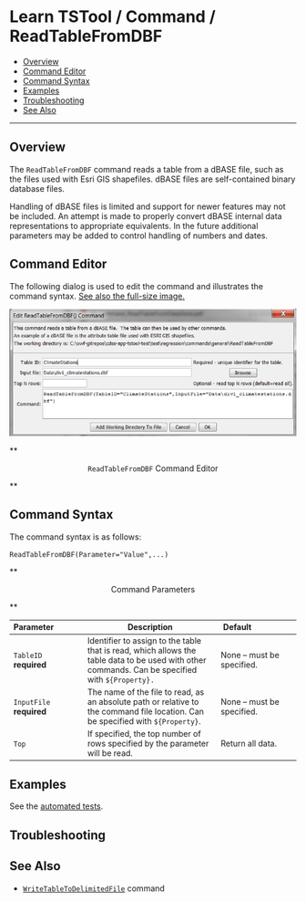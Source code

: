 # Learn TSTool / Command / ReadTableFromDBF #

* [Overview](#overview)
* [Command Editor](#command-editor)
* [Command Syntax](#command-syntax)
* [Examples](#examples)
* [Troubleshooting](#troubleshooting)
* [See Also](#see-also)

-------------------------

## Overview ##

The `ReadTableFromDBF` command reads a table from a dBASE file,
such as the files used with Esri GIS shapefiles.
dBASE files are self-contained binary database files.

Handling of dBASE files is limited and support for newer features may not be included.
An attempt is made to properly convert dBASE internal data representations to appropriate equivalents.
In the future additional parameters may be added to control handling of numbers and dates.

## Command Editor ##

The following dialog is used to edit the command and illustrates the command syntax.
<a href="../ReadTableFromDBF.png">See also the full-size image.</a>

![ReadTableFromDBF](ReadTableFromDBF.png)

**<p style="text-align: center;">
`ReadTableFromDBF` Command Editor
</p>**

## Command Syntax ##

The command syntax is as follows:

```text
ReadTableFromDBF(Parameter="Value",...)
```
**<p style="text-align: center;">
Command Parameters
</p>**

| **Parameter**&nbsp;&nbsp;&nbsp;&nbsp;&nbsp;&nbsp;&nbsp;&nbsp;&nbsp;&nbsp;&nbsp;&nbsp; | **Description** | **Default**&nbsp;&nbsp;&nbsp;&nbsp;&nbsp;&nbsp;&nbsp;&nbsp;&nbsp;&nbsp;&nbsp;&nbsp;&nbsp;&nbsp;&nbsp;&nbsp;&nbsp;&nbsp; |
| --------------|-----------------|----------------- |
|`TableID`<br>**required**|Identifier to assign to the table that is read, which allows the table data to be used with other commands.  Can be specified with `${Property}.`|None – must be specified.|
|`InputFile`<br>**required**|The name of the file to read, as an absolute path or relative to the command file location.  Can be specified with `${Property}`.|None – must be specified.|
|`Top`|If specified, the top number of rows specified by the parameter will be read.|Return all data.|

## Examples ##

See the [automated tests](https://github.com/OpenWaterFoundation/cdss-app-tstool-test/tree/master/test/regression/commands/general/ReadTableFromDBF).

## Troubleshooting ##

## See Also ##

* [`WriteTableToDelimitedFile`](../WriteTableToDelimitedFile/WriteTableToDelimitedFile) command
